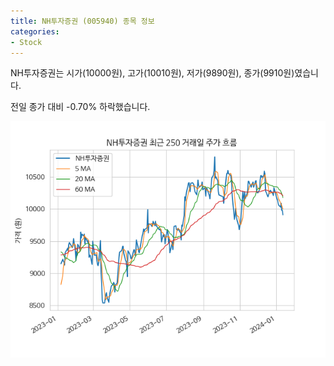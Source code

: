```yaml
---
title: NH투자증권 (005940) 종목 정보
categories:
- Stock
---
```


NH투자증권는 시가(10000원), 고가(10010원), 저가(9890원), 종가(9910원)였습니다.

전일 종가 대비 -0.70% 하락했습니다.

<!-- more -->

![005940](/assets/images/stock/005940.png)